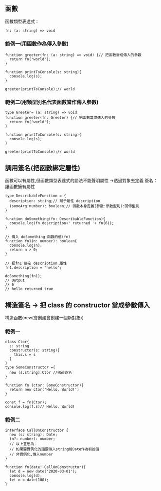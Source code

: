 ## 函數
函數類型表達式：
```
fn: (a: string) => void
```

### 範例一(用函數作為傳入參數)
```
function greeter(fn: (a: string) => void) {// 把函數當成傳入的參數
  return fn('world');
}

function printToConsole(s: string){
  console.log(s);
}

greeter(printToConsole);// world
```

### 範例二(用類型別名代表函數當作傳入參數)
```
type Greeter= (a: string) => void
function greeter(fn: Greeter) {// 把函數當成傳入的參數
  return fn('world');
}

function printToConsole(s: string){
  console.log(s);
}

greeter(printToConsole);// world
```

## 調用簽名(把函數綁定屬性)
函數可以有屬性,但函數類型表達式的語法不能聲明屬性
->透過對象去定義
簽名：讓函數擁有屬性
```
type DescribableFunction = {
  description: string;// 賦予屬性 description
  (someArg:number): boolean;// 函數本身定義(參數:參數型別):回傳型別
}

function doSomething(fn: DescribableFunction){
  console.log(fn.description+' returned '+ fn(6));
}

// 傳入 doSomething 函數的值(fn)
function fn1(n: number): boolean{
  console.log(n);
  return n > 0;
}

// 把fn1 綁定 description 屬性
fn1.description = 'hello'; 

doSomething(fn1);
// Output
// 6
// hello returned true
```

## 構造簽名 -> 把 class 的 constructor 當成參數傳入
構造函數(new(會創建會創建一個新對象))

### 範例一
```
class Ctor{
  s: string
  constructor(s: string){
    this.s = s
  }
}
type SomeConstructor ={
  new (s:string):Ctor //構造簽名
}

function fn (ctor: SomeConstructor){
  return new ctor('Hello, World!')
}

const f = fn(Ctor);
console.log(f.s)// Hello, World!
```

### 範例二
```
interface CallOnConstructor {
  new (s: string): Date;
  (n?: number): number;
  // 以上意思為：
  // 如果要實例化的話要傳入string給Date作為初始值
  // 非實例化,傳入number
}

function fn(date: CallOnConstructor){
  let d = new date('2020-03-01');
  console.log(d);
  let n = date(100);
}
```
